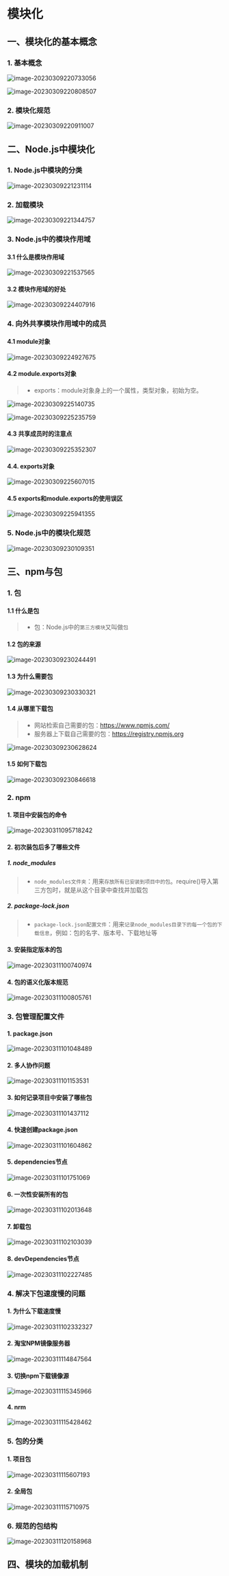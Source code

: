 # 模块化

## 一、模块化的基本概念

### 1. 基本概念

![image-20230309220733056](https://gitee.com/chen-jiujia/typora-picgo/raw/master/img/202309251733595.png)

![image-20230309220808507](https://gitee.com/chen-jiujia/typora-picgo/raw/master/img/202309251733596.png)

### 2. 模块化规范

![image-20230309220911007](https://gitee.com/chen-jiujia/typora-picgo/raw/master/img/202309251733597.png)

## 二、Node.js中模块化

### 1. Node.js中模块的分类

![image-20230309221231114](https://gitee.com/chen-jiujia/typora-picgo/raw/master/img/202309251733598.png)

### 2. 加载模块

![image-20230309221344757](https://gitee.com/chen-jiujia/typora-picgo/raw/master/img/202309251733599.png)

### 3. Node.js中的模块作用域

#### 3.1 什么是模块作用域

![image-20230309221537565](https://gitee.com/chen-jiujia/typora-picgo/raw/master/img/202309251733600.png)

#### 3.2 模块作用域的好处

![image-20230309224407916](https://gitee.com/chen-jiujia/typora-picgo/raw/master/img/202309251733601.png)

### 4. 向外共享模块作用域中的成员

####   4.1 module对象

![image-20230309224927675](https://gitee.com/chen-jiujia/typora-picgo/raw/master/img/202309251733602.png)

#### 4.2 module.exports对象

> - exports：module对象身上的一个属性，类型对象，初始为空。

![image-20230309225140735](https://gitee.com/chen-jiujia/typora-picgo/raw/master/img/202309251733603.png)

![image-20230309225235759](https://gitee.com/chen-jiujia/typora-picgo/raw/master/img/202309251733604.png)

#### 4.3 共享成员时的注意点

![image-20230309225352307](https://gitee.com/chen-jiujia/typora-picgo/raw/master/img/202309251733605.png)

#### 4.4. exports对象

![image-20230309225607015](https://gitee.com/chen-jiujia/typora-picgo/raw/master/img/202309251733606.png)

#### 4.5 exports和module.exports的使用误区

![image-20230309225941355](https://gitee.com/chen-jiujia/typora-picgo/raw/master/img/202309251733607.png)

### 5. Node.js中的模块化规范

![image-20230309230109351](https://gitee.com/chen-jiujia/typora-picgo/raw/master/img/202309251733608.png)

## 三、npm与包

### 1. 包

#### 1.1 什么是包

> - 包：Node.js中的`第三方模块`又叫做`包`

#### 1.2 包的来源

![image-20230309230244491](https://gitee.com/chen-jiujia/typora-picgo/raw/master/img/202309251733609.png)

#### 1.3 为什么需要包

![image-20230309230330321](https://gitee.com/chen-jiujia/typora-picgo/raw/master/img/202309251733610.png)

#### 1.4 从哪里下载包

> - 网站检索自己需要的包：https://www.npmjs.com/
> - 服务器上下载自己需要的包：https://registry.npmjs.org

![image-20230309230628624](https://gitee.com/chen-jiujia/typora-picgo/raw/master/img/202309251733611.png)

#### 1.5 如何下载包

![image-20230309230846618](https://gitee.com/chen-jiujia/typora-picgo/raw/master/img/202309251733613.png)

### 2. npm

#### 1. 项目中安装包的命令

![image-20230311095718242](https://gitee.com/chen-jiujia/typora-picgo/raw/master/img/202309251733614.png)

#### 2. 初次装包后多了哪些文件

##### 1. node_modules

> - `node_modules文件夹`：用来`存放所有已安装到项目中的包`。require()导入第三方包时，就是从这个目录中查找并加载包

##### 2. package-lock.json

> - `package-lock.json配置文件`：用来`记录node_modules目录下的每一个包的下载信息`，例如：包的名字、版本号、下载地址等

#### 3. 安装指定版本的包

![image-20230311100740974](https://gitee.com/chen-jiujia/typora-picgo/raw/master/img/202309251733615.png)

#### 4. 包的语义化版本规范

![image-20230311100805761](https://gitee.com/chen-jiujia/typora-picgo/raw/master/img/202309251733616.png)

### 3. 包管理配置文件

#### 1. package.json

![image-20230311101048489](https://gitee.com/chen-jiujia/typora-picgo/raw/master/img/202309251733617.png)

#### 2. 多人协作问题

![image-20230311101153531](https://gitee.com/chen-jiujia/typora-picgo/raw/master/img/202309251733618.png)

#### 3. 如何记录项目中安装了哪些包

![image-20230311101437112](https://gitee.com/chen-jiujia/typora-picgo/raw/master/img/202309251733619.png)

#### 4. 快速创建package.json

![image-20230311101604862](https://gitee.com/chen-jiujia/typora-picgo/raw/master/img/202309251733620.png)

#### 5. dependencies节点

![image-20230311101751069](https://gitee.com/chen-jiujia/typora-picgo/raw/master/img/202309251733621.png)

#### 6. 一次性安装所有的包

![image-20230311102013648](https://gitee.com/chen-jiujia/typora-picgo/raw/master/img/202309251733622.png)

#### 7. 卸载包

![image-20230311102103039](https://gitee.com/chen-jiujia/typora-picgo/raw/master/img/202309251733623.png)

#### 8. devDependencies节点

![image-20230311102227485](https://gitee.com/chen-jiujia/typora-picgo/raw/master/img/202309251733624.png)

### 4. 解决下包速度慢的问题

#### 1. 为什么下载速度慢

![image-20230311102332327](https://gitee.com/chen-jiujia/typora-picgo/raw/master/img/202309251733625.png)

#### 2. 淘宝NPM镜像服务器

![image-20230311114847564](https://gitee.com/chen-jiujia/typora-picgo/raw/master/img/202309251733626.png)

#### 3. 切换npm下载镜像源

![image-20230311115345966](https://gitee.com/chen-jiujia/typora-picgo/raw/master/img/202309251733627.png)

#### 4. nrm

![image-20230311115428462](https://gitee.com/chen-jiujia/typora-picgo/raw/master/img/202309251733628.png)

### 5. 包的分类

#### 1. 项目包

![image-20230311115607193](https://gitee.com/chen-jiujia/typora-picgo/raw/master/img/202309251733629.png)

#### 2. 全局包

![image-20230311115710975](https://gitee.com/chen-jiujia/typora-picgo/raw/master/img/202309251733630.png)

### 6. 规范的包结构

![image-20230311120158968](https://gitee.com/chen-jiujia/typora-picgo/raw/master/img/202309251733631.png)

## 四、模块的加载机制